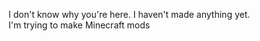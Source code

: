 I don't know why you're here. I haven't made anything yet.</br>
I'm trying to make Minecraft mods

<!---
CrimsonMarmalade/CrimsonMarmalade is a ✨ special ✨ repository because its `README.md` (this file) appears on your GitHub profile.
You can click the Preview link to take a look at your changes.
--->
